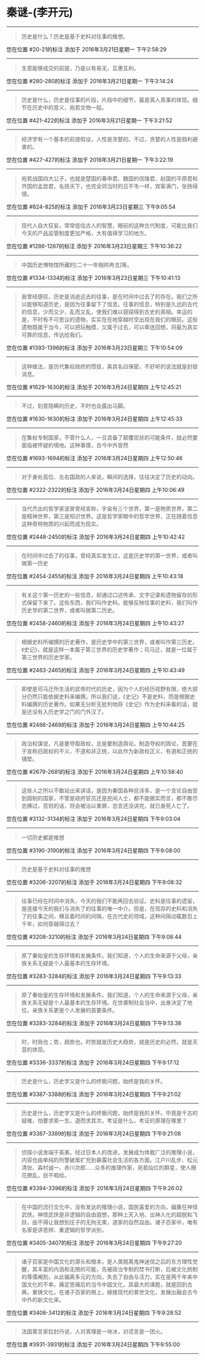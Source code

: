 # 秦谜-(李开元)

---

> 历史是什么？历史是基于史料对往事的推想。

您在位置 #20-21的标注 添加于 2016年3月21日星期一 下午2:58:29

---

> 生意能够成交的前提，乃是以有易无，互惠互利。

您在位置 #280-280的标注 添加于 2016年3月21日星期一 下午3:14:24

---

> 历史是什么，历史是往事的片段，片段中的细节，最是真人真事的体现。细节在历史中的意义，宛若文物一般。

您在位置 #421-422的标注 添加于 2016年3月21日星期一 下午3:21:52

---

> 经济学有一个基本的前提假设，人性是贪婪的。不过，贪婪的人性是趋利避害的。

您在位置 #427-427的标注 添加于 2016年3月21日星期一 下午3:22:19

---

> 宛若战国四大公子，也就是楚国的春申君、魏国的信陵君、赵国的平原君和齐国的孟尝君，名扬天下，也完全同当时的吕不韦一样，宾客满门，张扬得很。

您在位置 #824-825的标注 添加于 2016年3月23日星期三 下午9:05:54

---

> 现代人自大狂妄，常常低估古人的智慧，眼前的这种古代制度，可能比我们今天的产品监管制度更加严格，大有值得学习的地方。

您在位置 #1286-1287的标注 添加于 2016年3月23日星期三 下午10:36:22

---

> 中国历史博物馆所藏的[二十一年相邦冉戈]等。

您在位置 #1334-1334的标注 添加于 2016年3月23日星期三 下午10:41:13

---

> 我曾经感叹，历史是消逝远去的往事，是在时间中过去了的存在。我们之所以能够知道历史，是因为往事留下了信息。往事的信息，特别是久远的古代的信息，少而又少，乱而又乱，使我们难以窥探得到古史的真相。幸运的是，不时有不可思议的遗物，实实在在地穿越时空出现在我们的眼前。这些遗物既属于当今，可以把玩触摸，又属于过去，可以牵连回想，将最为真实可靠的信息，传达给我们。

您在位置 #1393-1396的标注 添加于 2016年3月23日星期三 下午10:54:09

---

> 这种做法，是历代集权政府的惯技，美其名曰保密，不好听的说法就是封锁消息。

您在位置 #1629-1630的标注 添加于 2016年3月24日星期四 上午12:45:21

---

> 不过，刻意隐瞒的历史，不时也会露出马脚。

您在位置 #1630-1630的标注 添加于 2016年3月24日星期四 上午12:45:33

---

> 在集权专制国家，不管什么人，一旦具备了颠覆现状的可能条件，就必然要面临被怀疑的境地。这种事情，古今中外皆然

您在位置 #1693-1694的标注 添加于 2016年3月24日星期四 上午12:50:46

---

> 对于身处高位、左右国政的人来说，瞬间的选择，往往决定了历史的动向。

您在位置 #2322-2322的标注 添加于 2016年3月24日星期四 上午10:06:49

---

> 当代杰出的哲学家波普曾经宣称，宇宙有三个世界，第一是物质世界，第二是精神世界，第三是知识世界。这是哲学家眼中的哲学世界，正在随着信息这种奇特物质的兴起而成为现实。

您在位置 #2448-2450的标注 添加于 2016年3月24日星期四 上午10:42:42

---

> 在时间中过去了的往事，曾经真实发生过，这是历史学的第一世界，或者叫做第一历史

您在位置 #2454-2455的标注 添加于 2016年3月24日星期四 上午10:43:18

---

> 有关这个第一历史的一些信息，却通过口述传承、文字记录和遗物留存的形式保留下来了。这些东西，我们叫作史料。能够反映往事的史料，我们叫作历史学的第二世界，或者叫做第二历史。

您在位置 #2458-2460的标注 添加于 2016年3月24日星期四 上午10:43:27

---

> 根据史料所编撰的历史著作，是历史学中的第三世界，或者叫作第三历史。《史记》，就是这样一本属于第三世界的历史学著作；司马迁，就是一位属于第三世界的历史学家。

您在位置 #2463-2465的标注 添加于 2016年3月24日星期四 上午10:43:49

---

> 即使是司马迁所生活的武帝时代的历史，因为个人的经历视野有限，绝大部分仍然只能依据史料来编撰。所以我们说，《史记》不是史料，而是根据史料编撰的历史著作。如果无分析无批判地将《史记》作为史料来看的话，就是还没有入历史学之门的门外汉了。

您在位置 #2466-2469的标注 添加于 2016年3月24日星期四 上午10:44:25

---

> 政治权谋说，凡是要夺取政权，总是要制造舆论。制造夺权的舆论，首要在于宣称旧政权的不义、不道和非正统，以此作为新政权正义、有道和正统的铺垫。

您在位置 #2679-2681的标注 添加于 2016年3月24日星期四 上午10:58:40

---

> 这些人之所以不敢站出来讲话，是因为秦国各种忌讳多，是一个言论自由受到箝制的国家，不管是政府官员还是民间人士，都不能据实而言，都不敢尽忠拂过，否则的话，将会被治以重罪，忠言还没讲完，就已身死人亡了。

您在位置 #3132-3134的标注 添加于 2016年3月24日星期四 下午9:03:04

---

> 一切历史都是推想

您在位置 #3190-3190的标注 添加于 2016年3月24日星期四 下午9:08:00

---

> 历史是基于史料对往事的推想

您在位置 #3206-3207的标注 添加于 2016年3月24日星期四 下午9:08:32

---

> 往事已经在时间中消失，今天的我们不能再回去验证。史料是往事的遗留，是连接今天的我们与消失了的往事的唯一中介。但是，在现存的史料和消失了的往事之间，横亘着时间的间隔，在古代史的领域，这种间隔动辄数百上千年，如何穿越得过去？

您在位置 #3208-3210的标注 添加于 2016年3月24日星期四 下午9:08:44

---

> 原了秦始皇的生存环境和发展条件。我们知道，个人的生命来源于父母，亲族关系无疑是个人最基本的生存环境。

您在位置 #3283-3284的标注 添加于 2016年3月24日星期四 下午9:13:33

---

> 原了秦始皇的生存环境和发展条件。我们知道，个人的生命来源于父母，亲族关系无疑是个人最基本的生存环境。在世袭制社会当中，出身决定了地位，亲族关系更是个人发展的首要条件。

您在位置 #3283-3284的标注 添加于 2016年3月24日星期四 下午9:13:38

---

> 时，时局也；势，趋势也。时势就是历史大趋势，就是历史的必然，就是天意的体现。

您在位置 #3336-3337的标注 添加于 2016年3月24日星期四 下午9:17:12

---

> 历史是什么，历史学又是什么的终极问题，始终是我的关怀。

您在位置 #3387-3388的标注 添加于 2016年3月24日星期四 下午9:21:02

---

> 历史是什么，历史学又是什么的终极问题，始终是我的关怀。毕竟是千古的疑难，怕要求索一生。退而求其次，考证是什么，考证的原理在哪里？

您在位置 #3387-3389的标注 添加于 2016年3月24日星期四 下午9:21:08

---

> 侦探小说发端于英美，经过日本人的改进，发展成为体裁广泛的推理小说，内容也由单纯的刑警破案扩充到暴露社会生活的各方面。江户川乱步、松元清张、森村诚一、赤川次郎……众多的推理作家，宛若灿烂的群星，使人眼花撩乱，目不暇给。

您在位置 #3394-3396的标注 添加于 2016年3月24日星期四 下午9:26:02

---

> 在中国的流行文化中，没有发达的推理小说，国民喜爱的方向，偏重在神怪武侠。神怪武侠是非逻辑的自由遐想，那种上天入地、出神入化的超脱和飞跃，由不得让我想到庄子的无拘无束，道家的自然自由。诸子百家中，唯有名家是讲思辨、重逻辑的哲学派别，

您在位置 #3405-3407的标注 添加于 2016年3月24日星期四 下午9:27:20

---

> 诸子百家是中国文化的源头和根本，是人类脱离鬼神迷信之后的东方理性觉醒，其丰富的内涵和无限的可能，先被政治专制的焚书打断，后被文化统制的尊儒阉割，从此偏离多元的方向，失去了自由与活力，实在是两千年来中国文化的不幸。痛定思痛后的当今中国文化，其最大的课题，就是回到古典，重铸文化，在诸子百家的根上，嫁接现代的普世文化，发展出融会古今中外的新文化来。

您在位置 #3408-3412的标注 添加于 2016年3月24日星期四 下午9:28:52

---

> 法国寓言家拉封丹说，人对真理是一块冰，对谎言是一团火。

您在位置 #3931-3931的标注 添加于 2016年3月24日星期四 下午9:55:00

---

